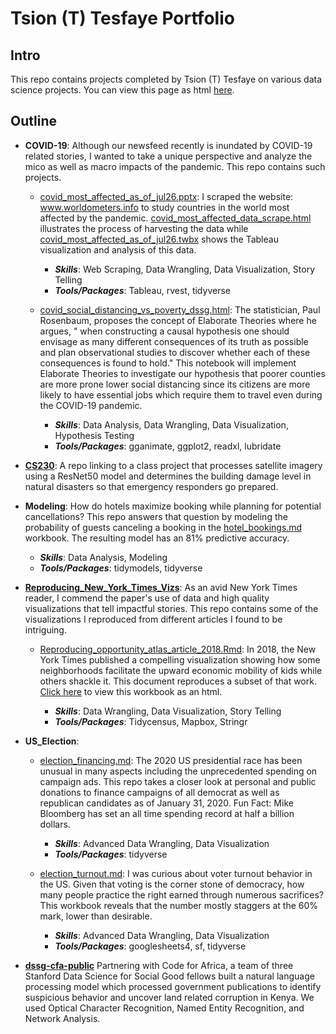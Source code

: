 # Tsion (T) Tesfaye Portfolio

## Intro

This repo contains projects completed by Tsion (T) Tesfaye on various data science projects. You can view this page as html [here](https://tatesfaye.github.io/ttesfaye_data_science_projects/).

## Outline

* **COVID-19**: Although our newsfeed recently is inundated by COVID-19 related stories, I wanted to take a unique perspective and analyze the mico as well as macro impacts of the pandemic. This repo contains such projects.

  + [covid_most_affected_as_of_jul26.pptx](COVID-19/covid_most_affected_as_of_jul26.pptx): I scraped the website: www.worldometers.info to study countries in the world most affected by the pandemic. [covid_most_affected_data_scrape.html](COVID-19/covid_most_affected_data_scrape.html) illustrates the process of harvesting the data while [covid_most_affected_as_of_jul26.twbx](COVID-19/covid_most_affected_as_of_jul26.twbx) shows the Tableau visualization and analysis of this data.
  
    - **_Skills_**: Web Scraping, Data Wrangling, Data Visualization, Story Telling
    - **_Tools/Packages_**: Tableau, rvest, tidyverse
    
  + [covid_social_distancing_vs_poverty_dssg.html](COVID-19/covid_social_distancing_vs_poverty_dssg.html): The statistician, Paul Rosenbaum, proposes the concept of Elaborate Theories where he argues, " when constructing a causal hypothesis one should envisage as many different consequences of its truth as possible and plan observational studies to discover whether each of these consequences is found to hold." This notebook will implement Elaborate Theories to investigate our hypothesis that poorer counties are more prone lower social distancing since its citizens are more likely to have essential jobs which require them to travel even during the COVID-19 pandemic.
  
    - **_Skills_**: Data Analysis, Data Wrangling, Data Visualization, Hypothesis Testing
    - **_Tools/Packages_**: gganimate, ggplot2, readxl, lubridate

* **[CS230](https://github.com/CX3XC/CS230)**: A repo linking to a class project that processes satellite imagery using a ResNet50 model and determines the building damage level in natural disasters so that emergency responders go prepared.

* **Modeling**: How do hotels maximize booking while planning for potential cancellations? This repo answers that question by modeling the probability of guests canceling a booking in the [hotel_bookings.md](Modeling/hotel_bookings.md) workbook. The resulting model has an 81% predictive accuracy.
  
  - **_Skills_**: Data Analysis, Modeling
  - **_Tools/Packages_**: tidymodels, tidyverse


* **[Reproducing_New_York_Times_Vizs](https://tatesfaye.github.io/ttesfaye_data_science_projects/Reproducing_New_York_Times_Vizs/)**: As an avid New York Times reader, I commend the paper's use of data and high quality visualizations that tell impactful stories. This repo contains some of the visualizations I reproduced from different articles I found to be intriguing. 

  + [Reproducing_opportunity_atlas_article_2018.Rmd](https://github.com/tatesfaye/ttesfaye/blob/master/Reproducing_New_York_Times_Vizs/reproducing_opportunity_atlas_article_2018.Rmd): In 2018, the New York Times published a compelling visualization showing how some neighborhoods facilitate the upward economic mobility of kids while others shackle it. This document reproduces a subset of that work. [Click here](https://tatesfaye.github.io/ttesfaye_data_science_projects/Reproducing_New_York_Times_Vizs/reproducing_opportunity_atlas_article_2018.html) to view this workbook as an html.
  
    - **_Skills_**: Data Wrangling, Data Visualization, Story Telling
    - **_Tools/Packages_**: Tidycensus, Mapbox, Stringr
    
 * **US_Election**: 
 
   + [election_financing.md](US_Election/election_financing.md): The 2020 US presidential race has been unusual in many aspects including the unprecedented spending on campaign ads. This repo takes a closer look at personal and public donations to finance campaigns of all democrat as well as republican candidates as of January 31, 2020. Fun Fact: Mike Bloomberg has set an all time spending record at half a billion dollars. 

      - **_Skills_**: Advanced Data Wrangling, Data Visualization
      - **_Tools/Packages_**: tidyverse

   
   + [election_turnout.md](US_Election/election_turnout.md): I was curious about voter turnout behavior in the US. Given that voting is the corner stone of democracy, how many people practice the right earned through numerous sacrifices? This workbook reveals that the number mostly staggers at the 60\% mark, lower than desirable.
      
      - **_Skills_**: Advanced Data Wrangling, Data Visualization
      - **_Tools/Packages_**: googlesheets4, sf, tidyverse
   
* **[dssg-cfa-public](https://github.com/StanfordDataScience/dssg-cfa-public)** Partnering with Code for Africa, a team of three Stanford Data Science for Social Good fellows built a natural language processing model which processed government publications to identify suspicious behavior and uncover land related corruption in Kenya. We used Optical Character Recognition, Named Entity Recognition, and Network Analysis.
